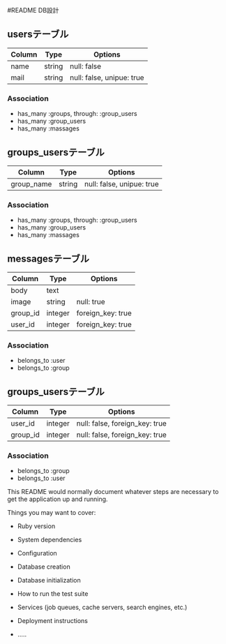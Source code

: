 #README DB設計 

## usersテーブル

|Column|Type|Options|
|------|----|-------|
|name|string|null: false|
|mail|string|null: false, unipue: true|

### Association
- has_many :groups, through: :group_users
- has_many :group_users
- has_many :massages

## groups_usersテーブル

|Column|Type|Options|
|------|----|-------|
|group_name|string|null: false, unipue: true|

### Association
- has_many :groups, through: :group_users
- has_many :group_users
- has_many :massages

## messagesテーブル

|Column|Type|Options|
|------|----|-------|
|body|text||
|image|string|null: true|
|group_id|integer|foreign_key: true|
|user_id|integer|foreign_key: true|

### Association
- belongs_to :user
- belongs_to :group


## groups_usersテーブル

|Column|Type|Options|
|------|----|-------|
|user_id|integer|null: false, foreign_key: true|
|group_id|integer|null: false, foreign_key: true|

### Association
- belongs_to :group
- belongs_to :user

This README would normally document whatever steps are necessary to get the
application up and running.

Things you may want to cover:

* Ruby version

* System dependencies

* Configuration

* Database creation

* Database initialization

* How to run the test suite

* Services (job queues, cache servers, search engines, etc.)

* Deployment instructions

* .....